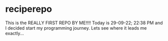 # reciperepo
This is the REALLY FIRST REPO BY ME!!!!
Today is 29-09-22; 22:38 PM and I decided start my programming journey. Lets see where it leads me exactly...